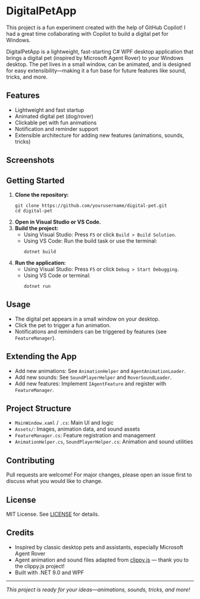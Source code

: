 

# DigitalPetApp

This project is a fun experiment created with the help of GitHub Copilot! I had a great time collaborating with Copilot to build a digital pet for Windows.

DigitalPetApp is a lightweight, fast-starting C# WPF desktop application that brings a digital pet (inspired by Microsoft Agent Rover) to your Windows desktop. The pet lives in a small window, can be animated, and is designed for easy extensibility—making it a fun base for future features like sound, tricks, and more.

## Features
- Lightweight and fast startup
- Animated digital pet (dog/rover)
- Clickable pet with fun animations
- Notification and reminder support
- Extensible architecture for adding new features (animations, sounds, tricks)

## Screenshots
<!-- Add screenshots here if available -->

## Getting Started
1. **Clone the repository:**
	```
	git clone https://github.com/yourusername/digital-pet.git
	cd digital-pet
	```
2. **Open in Visual Studio or VS Code.**
3. **Build the project:**
	- Using Visual Studio: Press `F5` or click `Build > Build Solution`.
	- Using VS Code: Run the build task or use the terminal:
	  ```
	  dotnet build
	  ```
4. **Run the application:**
	- Using Visual Studio: Press `F5` or click `Debug > Start Debugging`.
	- Using VS Code or terminal:
	  ```
	  dotnet run
	  ```

## Usage
- The digital pet appears in a small window on your desktop.
- Click the pet to trigger a fun animation.
- Notifications and reminders can be triggered by features (see `FeatureManager`).

## Extending the App
- Add new animations: See `AnimationHelper` and `AgentAnimationLoader`.
- Add new sounds: See `SoundPlayerHelper` and `RoverSoundLoader`.
- Add new features: Implement `IAgentFeature` and register with `FeatureManager`.

## Project Structure
- `MainWindow.xaml` / `.cs`: Main UI and logic
- `Assets/`: Images, animation data, and sound assets
- `FeatureManager.cs`: Feature registration and management
- `AnimationHelper.cs`, `SoundPlayerHelper.cs`: Animation and sound utilities

## Contributing
Pull requests are welcome! For major changes, please open an issue first to discuss what you would like to change.

## License
MIT License. See [LICENSE](LICENSE) for details.

## Credits
- Inspired by classic desktop pets and assistants, especially Microsoft Agent Rover
- Agent animation and sound files adapted from [clippy.js](https://github.com/clippyjs/clippy.js) — thank you to the clippy.js project!
- Built with .NET 9.0 and WPF

---
*This project is ready for your ideas—animations, sounds, tricks, and more!*
